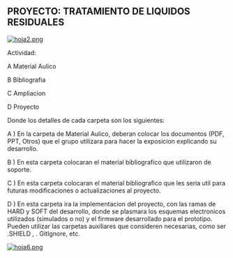 
## PROYECTO: TRATAMIENTO DE LIQUIDOS RESIDUALES
[![hoja2.png](https://i.postimg.cc/hP0MfL1q/hoja2.png)](https://postimg.cc/D881NbNC)

Actividad:

A Material Aulico

B Bibliografia

C Ampliacion

D Proyecto

Donde los detalles de cada carpeta son los siguientes:


A ) En la carpeta de Material Aulico, deberan colocar los documentos (PDF, PPT, Otros) que el grupo utilizara para hacer la exposicion explicando su desarrollo.

B ) En esta carpeta colocaran el material bibliografico que utilizaron de soporte.

C ) En esta carpeta colocaran el material bibliografico que les seria util para futuras modificaciones o actualizaciones al proyecto.

D ) En esta carpeta ira la implementacion del proyecto, con las ramas de HARD y SOFT del desarrollo, donde se plasmara los esquemas electronicos utilizados (simulados o no) y el firmware desarrollado para el prototipo. Pueden utilizar las carpetas auxiliares que consideren necesarias, como ser .SHIELD , . GitIgnore, etc.


[![hoja6.png](https://i.postimg.cc/SKTw87y5/hoja6.png)](https://postimg.cc/sBW6CWG9)
